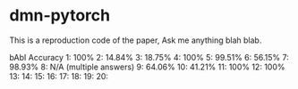 # dmn-pytorch
This is a reproduction code of the paper, Ask me anything blah blab.

bAbI Accuracy
 1: 100%
 2: 14.84%
 3: 18.75%
 4: 100%
 5: 99.51%
 6: 56.15% 
 7: 98.93% 
 8: N/A (multiple answers)
 9: 64.06%
10: 41.21%
11: 100%
12: 100%
13:
14:
15:
16:
17:
18:
19:
20:
